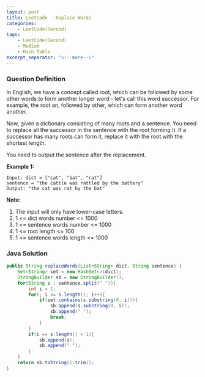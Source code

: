 ```yaml
---
layout: post
title: LeetCode - Replace Words
categories:
    - LeetCode(Second)
tags:
    - LeetCode(Second)
    - Medium
    - Hash Table
excerpt_separator: "<!--more-->"
---
```


### Question Definition
In English, we have a concept called root, which can be followed by some other words to form another longer word - let's call this word successor. For example, the root an, followed by other, which can form another word another.

Now, given a dictionary consisting of many roots and a sentence. You need to replace all the successor in the sentence with the root forming it. If a successor has many roots can form it, replace it with the root with the shortest length.

You need to output the sentence after the replacement.
<!--more-->
**Example 1:**
```
Input: dict = ["cat", "bat", "rat"]
sentence = "the cattle was rattled by the battery"
Output: "the cat was rat by the bat"
```
**Note:**
1. The input will only have lower-case letters.
2. 1 <= dict words number <= 1000
3. 1 <= sentence words number <= 1000
4. 1 <= root length <= 100
5. 1 <= sentence words length <= 1000
### Java Solution
```java
public String replaceWords(List<String> dict, String sentence) {
    Set<String> set = new HashSet<>(dict);
    StringBuilder sb = new StringBuilder();
    for(String s : sentence.split(" ")){
        int i = 1;
        for(; i <= s.length(); i++){
            if(set.contains(s.substring(0, i))){
                sb.append(s.substring(0, i));
                sb.append(" ");
                break;
            }
        }
        if(i == s.length() + 1){
            sb.append(s);
            sb.append(" ");
        }
    }
    return sb.toString().trim();
}
```
